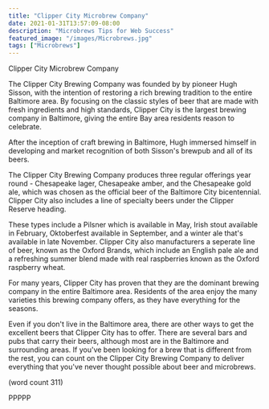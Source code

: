 ```yaml
---
title: "Clipper City Microbrew Company"
date: 2021-01-31T13:57:09-08:00
description: "Microbrews Tips for Web Success"
featured_image: "/images/Microbrews.jpg"
tags: ["Microbrews"]
---
```


Clipper City Microbrew Company

The Clipper City Brewing Company was founded by
by pioneer Hugh Sisson, with the intention of 
restoring a rich brewing tradition to the entire 
Baltimore area.  By focusing on the classic styles
of beer that are made with fresh ingredients and
high standards, Clipper City is the largest 
brewing company in Baltimore, giving the entire Bay
area residents reason to celebrate.

After the inception of craft brewing in Baltimore,
Hugh immersed himself in developing and market
recognition of both Sisson's brewpub and all of its
beers.  

The Clipper City Brewing Company produces three 
regular offerings year round - Chesapeake lager, 
Chesapeake amber, and the Chesapeake gold ale, 
which was chosen as the official beer of the 
Baltimore City bicentennial.  Clipper City also 
includes a line of specialty beers under the 
Clipper Reserve heading.

These types include a Pilsner which is available in
May, Irish stout available in February, Oktoberfest
available in September, and a winter ale that's 
available in late November.  Clipper City also 
manufacturers a seperate line of beer, known as
the Oxford Brands, which include an English pale
ale and a refreshing summer blend made with real
raspberries known as the Oxford raspberry wheat.

For many years, Clipper City has proven that they
are the dominant brewing company in the entire 
Baltimore area.  Residents of the area enjoy the 
many varieties this brewing company offers, as 
they have everything for the seasons.  

Even if you don't live in the Baltimore area, there
are other ways to get the excellent beers that 
Clipper City has to offer.  There are several bars 
and pubs that carry their beers, although most are
in the Baltimore and surrounding areas.  If you've
been looking for a brew that is different from the
rest, you can count on the Clipper City Brewing
Company to deliver everything that you've never
thought possible about beer and microbrews.

(word count 311)

PPPPP
